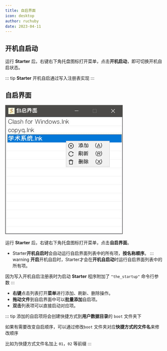 ```yaml
---
title: 自启界面
icon: desktop
author: ruchuby
date: 2023-04-11
---
```


## 开机自启动

运行 **Starter** 后，右键右下角托盘图标打开菜单，点击**开机启动**，即可切换开机自启状态。

::: tip
**Starter** 开机自启通过写入注册表实现
:::

## 自启界面

![自启界面](./boot.jpg)

运行 **Starter** 后，右键右下角托盘图标打开菜单，点击**自启界面**。

- Starter**开机自启时**会自动运行自启界面列表中的所有项，**按名称顺序**。
::: warning
**开启**开机自启时，Starter才会在**开机自启动**时运行自启界面列表中的所有项。

因为写入开机自启注册表时为启动 **Starter** 程序附加了 `"the_startup"` 命令行参数
:::

- **右键**点击列表打开**菜单**进行添加、刷新、删除操作。
- **拖动文件**到自启界面中可以**批量添加**自启项。
- **双击**列表项可以直接启动对应项。

::: tip
添加的自启项将会创建快捷方式到**用户数据目录**的 `boot` 文件夹下

如果有需要改变自启顺序，可以通过修改`boot` 文件夹对应**快捷方式的文件名**来修改顺序

比如为快捷方式文件名加上 `01`，`02` 等前缀
:::